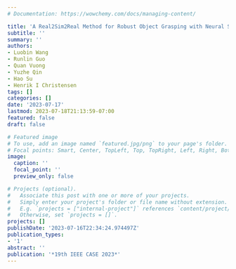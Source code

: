 ```yaml
---
# Documentation: https://wowchemy.com/docs/managing-content/

title: 'A Real2Sim2Real Method for Robust Object Grasping with Neural Surface Reconstruction'
subtitle: ''
summary: ''
authors:
- Luobin Wang
- Runlin Guo
- Quan Vuong
- Yuzhe Qin
- Hao Su
- Henrik I Christensen
tags: []
categories: []
date: '2023-07-17'
lastmod: 2023-07-18T21:13:59-07:00
featured: false
draft: false

# Featured image
# To use, add an image named `featured.jpg/png` to your page's folder.
# Focal points: Smart, Center, TopLeft, Top, TopRight, Left, Right, BottomLeft, Bottom, BottomRight.
image:
  caption: ''
  focal_point: ''
  preview_only: false

# Projects (optional).
#   Associate this post with one or more of your projects.
#   Simply enter your project's folder or file name without extension.
#   E.g. `projects = ["internal-project"]` references `content/project/deep-learning/index.md`.
#   Otherwise, set `projects = []`.
projects: []
publishDate: '2023-07-16T22:34:24.974497Z'
publication_types:
- '1'
abstract: ''
publication: '*19th IEEE CASE 2023*'
---
```


